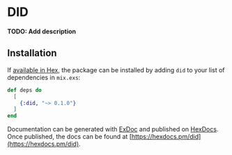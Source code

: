 # DID

**TODO: Add description**

## Installation

If [available in Hex](https://hex.pm/docs/publish), the package can be installed
by adding `did` to your list of dependencies in `mix.exs`:

```elixir
def deps do
  [
    {:did, "~> 0.1.0"}
  ]
end
```

Documentation can be generated with [ExDoc](https://github.com/elixir-lang/ex_doc)
and published on [HexDocs](https://hexdocs.pm). Once published, the docs can
be found at [https://hexdocs.pm/did](https://hexdocs.pm/did).

